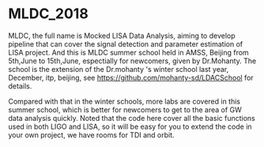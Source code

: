 # MLDC_2018
MLDC, the full name is Mocked LISA Data Analysis, aiming to develop pipeline that can cover the signal detection and parameter estimation of LISA project. And this is MLDC summer school held in AMSS, Beijing from 5th,June to  15th,June, espectially for newcomers, given by Dr.Mohanty. The school is the extension of the Dr.mohanty 's winter school last year, December, itp, beijing, see https://github.com/mohanty-sd/LDACSchool for details. 

Compared with that in the winter schools, more labs are covered in this summer school, which is better for newcomers to get to the area of GW data analysis quickly. Noted that the code here cover all the basic functions used in both LIGO and LISA, so it will be easy for you to extend the code in your own project, we have rooms for TDI and orbit.    
